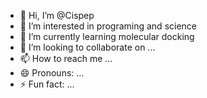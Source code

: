 - 👋 Hi, I’m @Cispep
- 👀 I’m interested in programing and science
- 🌱 I’m currently learning molecular docking
- 💞️ I’m looking to collaborate on ...
- 📫 How to reach me ...
- 😄 Pronouns: ...
- ⚡ Fun fact: ...

<!---
Cispep/Cispep is a ✨ special ✨ repository because its `README.md` (this file) appears on your GitHub profile.
You can click the Preview link to take a look at your changes.
--->
